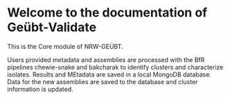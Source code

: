 # Welcome to the documentation of Geübt-Validate

This is the Core module of NRW-GEÜBT.

Users provided metadata and assemblies are processed with the BfR pipelines 
chewie-snake and bakcharak to identify clusters and characterize isolates.
Results and MEtadata are saved in a local MongoDB database.
Data for the new assemblies are saved to the database and cluster information is updated.
